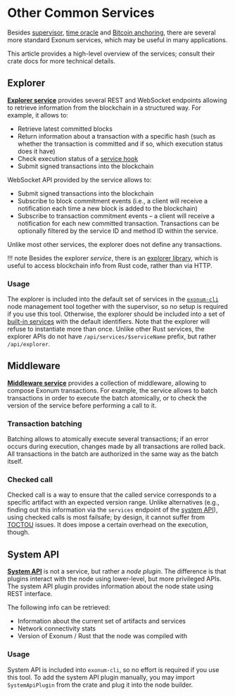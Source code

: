 # Other Common Services

Besides [supervisor](supervisor.md), [time oracle](time.md)
and [Bitcoin anchoring](bitcoin-anchoring.md), there are several
more standard Exonum services, which may be useful in many
applications.

This article provides a high-level overview of the services;
consult their crate docs for more technical details.

## Explorer

[**Explorer service**][explorer] provides several REST and
WebSocket endpoints allowing to retrieve information from the
blockchain in a structured way. For example, it allows to:

- Retrieve latest committed blocks
- Return information about a transaction with a specific hash
  (such as whether the transaction is committed and if so,
  which execution status does it have)
- Check execution status of a [service hook](../architecture/services.md#hooks)
- Submit signed transactions into the blockchain

WebSocket API provided by the service allows to:

- Submit signed transactions into the blockchain
- Subscribe to block commitment events (i.e., a client will receive
  a notification each time a new block is added to the blockchain)
- Subscribe to transaction commitment events – a client will receive
  a notification for each new committed transaction. Transactions can be
  optionally filtered by the service ID and method ID within the service.

Unlike most other services, the explorer does not define any
transactions.

!!! note
    Besides the explorer *service*, there is an [explorer library],
    which is useful to access blockchain info from Rust code,
    rather than via HTTP.

### Usage

The explorer is included into the default set of services in the
[`exonum-cli`][exonum-cli] node management tool together with the supervisor,
so no setup is required if you use this tool. Otherwise, the explorer
should be included into a set of [built-in services](../glossary.md#built-in-service)
with the default identifiers. Note that the explorer will refuse
to instantiate more than once. Unlike other Rust services,
the explorer APIs do not have `/api/services/$serviceName` prefix,
but rather `/api/explorer`.

## Middleware

[**Middleware service**][middleware] provides a collection of middleware,
allowing to compose Exonum transactions. For example, the service
allows to batch transactions in order to execute the batch atomically,
or to check the version of the service before performing a call to it.

### Transaction batching

Batching allows to atomically execute several transactions; if an error occurs
during execution, changes made by all transactions are rolled back. All
transactions in the batch are authorized in the same way as the batch itself.

### Checked call

<!-- cspell:ignore toctou -->

Checked call is a way to ensure that the called service corresponds to a
specific artifact with an expected version range. Unlike alternatives (e.g.,
finding out this information via the `services` endpoint
of the [system API](#system-api)),
using checked calls is most failsafe; by design, it cannot suffer
from [TOCTOU] issues. It does impose a certain overhead on the execution,
though.

## System API

[**System API**][system-api] is not a service, but rather a *node plugin*.
The difference is that plugins interact with the node using lower-level,
but more privileged APIs. The system API plugin provides information
about the node state using REST interface.

The following info can be retrieved:

- Information about the current set of artifacts and services
- Network connectivity stats
- Version of Exonum / Rust that the node was compiled with

### Usage

System API is included into `exonum-cli`, so no effort is required
if you use this tool. To add the system API plugin manually, you
may import `SystemApiPlugin` from the crate and plug it
into the node builder.

[explorer]: https://docs.rs/exonum-explorer-service/
[explorer library]: https://docs.rs/exonum-explorer/
[exonum-cli]: https://docs.rs/exonum-cli/
[middleware]: https://docs.rs/exonum-middleware-service/
[TOCTOU]: https://en.wikipedia.org/wiki/Time-of-check_to_time-of-use
[system-api]: https://docs.rs/exonum-system-api/
